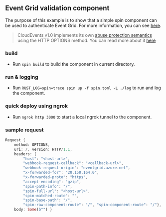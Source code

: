 ## Event Grid validation component

The purpose of this example is to show that a simple spin component can be used to authenticate Event Grid. For more information, you can see [here](https://docs.microsoft.com/en-us/azure/event-grid/webhook-event-delivery). 

> CloudEvents v1.0 implements its own [abuse protection semantics](https://docs.microsoft.com/en-us/azure/event-grid/webhook-event-delivery) using the HTTP OPTIONS method. You can read more about it [here](https://github.com/cloudevents/spec/blob/v1.0/http-webhook.md#4-abuse-protection)

### build
- Run `spin build` to build the component in current directory.

### run & logging
- Run `RUST_LOG=spin=trace spin up -f spin.toml -L ./log` to run and log the component.

### quick deploy using ngrok
- Run `ngrok http 3000` to start a local ngrok tunnel to the component.

### sample request
```rust
Request { 
    method: OPTIONS, 
    uri: /, version: HTTP/1.1, 
    headers: {
        "host": "<host-url>", 
        "webhook-request-callback": "<callback-url>", 
        "webhook-request-origin": "eventgrid.azure.net", 
        "x-forwarded-for": "20.150.164.0", 
        "x-forwarded-proto": "https", 
        "accept-encoding": "gzip", 
        "spin-path-info": "/", 
        "spin-full-url": "<host-url>", 
        "spin-matched-route": "", 
        "spin-base-path": "/", 
        "spin-raw-component-route": "/", "spin-component-route": "/"}, 
    body: Some(b"") }

```